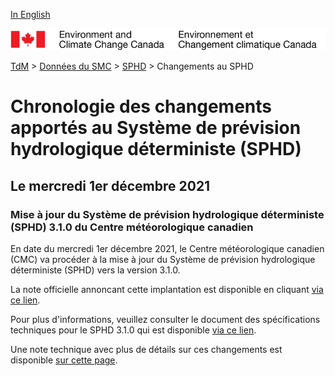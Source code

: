 [In English](changelog_dhps_en.md)

![ECCC logo](../../img_eccc-logo.png)

[TdM](../../readme_fr.md) > [Données du SMC](../readme_fr.md) > [SPHD](readme_dhps_fr.md) > Changements au SPHD

# Chronologie des changements apportés au Système de prévision hydrologique déterministe (SPHD)

## Le mercredi 1er décembre 2021

### Mise à jour du Système de prévision hydrologique déterministe (SPHD) 3.1.0 du Centre météorologique canadien

En date du mercredi 1er décembre 2021, le Centre météorologique canadien (CMC) va procéder à la mise à jour du Système de prévision hydrologique déterministe (SPHD) vers la version 3.1.0.


La note officielle annoncant cette implantation est disponible en cliquant [via ce lien](https://dd.meteo.gc.ca/doc/genots/2021/11/26/NOCN03_CWAO_262118___50159).

Pour plus d'informations, veuillez consulter le document des spécifications techniques pour le SPHD 3.1.0 qui est disponible [via ce lien](https://collaboration.cmc.ec.gc.ca/cmc/CMOI/product_guide/docs/tech_specifications/tech_specifications_DHPS_3.1.0_f.pdf).

Une note technique avec plus de détails sur ces changements est disponible [sur cette page](https://collaboration.cmc.ec.gc.ca/cmc/CMOI/product_guide/docs/tech_notes/technote_dhps-310_f.pdf).



